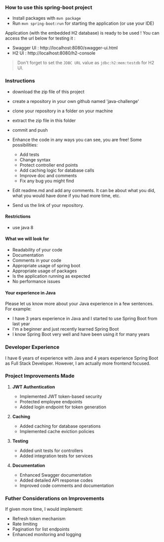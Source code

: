 ### How to use this spring-boot project

- Install packages with `mvn package`
- Run `mvn spring-boot:run` for starting the application (or use your IDE)

Application (with the embedded H2 database) is ready to be used ! You can access the url below for testing it :

- Swagger UI : http://localhost:8080/swagger-ui.html
- H2 UI : http://localhost:8080/h2-console

> Don't forget to set the `JDBC URL` value as `jdbc:h2:mem:testdb` for H2 UI.



### Instructions

- download the zip file of this project
- create a repository in your own github named 'java-challenge'
- clone your repository in a folder on your machine
- extract the zip file in this folder
- commit and push

- Enhance the code in any ways you can see, you are free! Some possibilities:
  - Add tests
  - Change syntax
  - Protect controller end points
  - Add caching logic for database calls
  - Improve doc and comments
  - Fix any bug you might find
- Edit readme.md and add any comments. It can be about what you did, what you would have done if you had more time, etc.
- Send us the link of your repository.

#### Restrictions
- use java 8


#### What we will look for
- Readability of your code
- Documentation
- Comments in your code 
- Appropriate usage of spring boot
- Appropriate usage of packages
- Is the application running as expected
- No performance issues

#### Your experience in Java

Please let us know more about your Java experience in a few sentences. For example:

- I have 3 years experience in Java and I started to use Spring Boot from last year
- I'm a beginner and just recently learned Spring Boot
- I know Spring Boot very well and have been using it for many years

### Developer Experience

I have 6 years of experience with Java and 4 years experience Spring Boot as Full Stack Developer. However, I am actually more frontend focused.

### Project Improvements Made

1. **JWT Authentication**
   - Implemented JWT token-based security
   - Protected employee endpoints
   - Added login endpoint for token generation

2. **Caching**
   - Added caching for database operations
   - Implemented cache eviction policies

3. **Testing**
   - Added unit tests for controllers 
   - Added integration tests for services

4. **Documentation**
   - Enhanced Swagger documentation
   - Added detailed API response codes
   - Improved code comments and documentation

### Futher Considerations on Improvements

If given more time, I would implement:
- Refresh token mechanism
- Rate limiting
- Pagination for list endpoints
- Enhanced monitoring and logging
